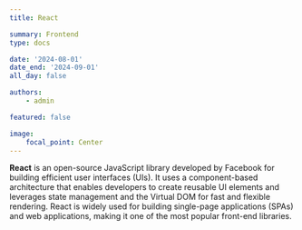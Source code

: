 ```yaml
---
title: React

summary: Frontend
type: docs

date: '2024-08-01'
date_end: '2024-09-01'
all_day: false

authors:
    - admin

featured: false

image:
    focal_point: Center
---
```

**React** is an open-source JavaScript library developed by Facebook for building efficient user interfaces (UIs). It uses a component-based architecture that enables developers to create reusable UI elements and leverages state management and the Virtual DOM for fast and flexible rendering. React is widely used for building single-page applications (SPAs) and web applications, making it one of the most popular front-end libraries.